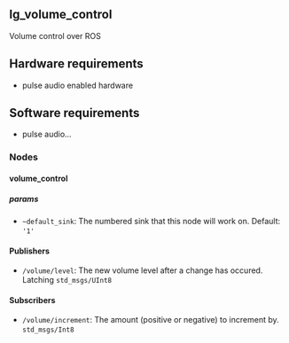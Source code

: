 lg\_volume\_control
-------------------

Volume control over ROS

## Hardware requirements

* pulse audio enabled hardware

## Software requirements

* pulse audio...


### Nodes

#### volume_control

##### params

* `~default_sink`: The numbered sink that this node will work on.
  Default: `'1'`

#### Publishers

* `/volume/level`: The new volume level after a change has occured.
  Latching `std_msgs/UInt8`

#### Subscribers

* `/volume/increment`: The amount (positive or negative) to increment
  by. `std_msgs/Int8`
